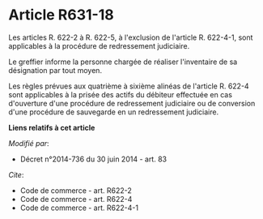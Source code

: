 # Article R631-18

Les articles R. 622-2 à R. 622-5, à l'exclusion de l'article R. 622-4-1, sont applicables à la procédure de redressement
judiciaire. 

Le greffier informe la personne chargée de réaliser l'inventaire de sa désignation par tout moyen.  

Les règles prévues aux quatrième à sixième alinéas de l'article R. 622-4 sont applicables à la prisée des actifs du débiteur
effectuée en cas d'ouverture d'une procédure de redressement judiciaire ou de conversion d'une procédure de sauvegarde en un
redressement judiciaire.

**Liens relatifs à cet article**

_Modifié par_:

  - Décret n°2014-736 du 30 juin 2014 - art. 83

_Cite_:

  - Code de commerce - art. R622-2
  - Code de commerce - art. R622-4
  - Code de commerce - art. R622-4-1
